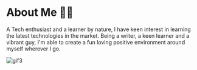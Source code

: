 # About Me 👨‍💻
A Tech enthusiast and a learner by nature, I have keen interest in learning the latest technologies in the market. Being a writer, a keen learner and a vibrant guy, I'm able to create a fun loving positive environment around myself wherever I go.

![gif3](https://user-images.githubusercontent.com/128136329/225909578-b6c5ecf0-ad21-47b9-81eb-62631ccc52f4.gif)

